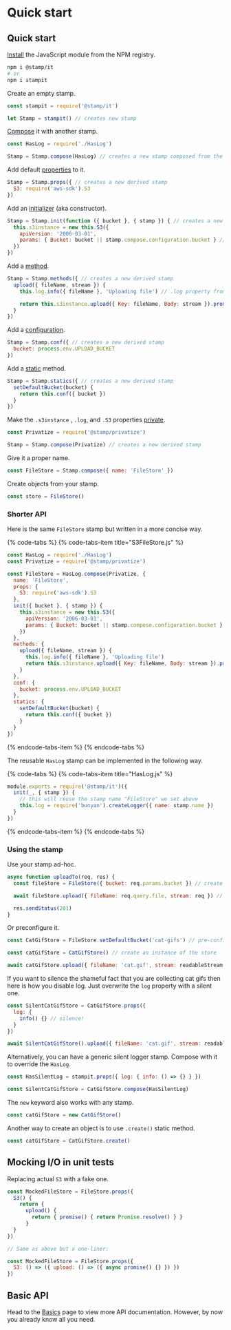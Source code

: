 # Quick start

## Quick start

[Install](../essentials/installation.md) the JavaScript module from the NPM registry.

```bash
npm i @stamp/it
# or
npm i stampit
```

Create an empty stamp.

```javascript
const stampit = require('@stamp/it')

let Stamp = stampit() // creates new stamp
```

[Compose](../essentials/what-is-a-stamp.md#composing-stamps) it with another stamp.

```javascript
const HasLog = require('./HasLog')

Stamp = Stamp.compose(HasLog) // creates a new stamp composed from the two
```

Add default [properties](properties.md) to it.

```javascript
Stamp = Stamp.props({ // creates a new derived stamp
  S3: require('aws-sdk').S3
})
```

Add an [initializer](initializers.md) \(aka constructor\).

```javascript
Stamp = Stamp.init(function ({ bucket }, { stamp }) { // creates a new derived stamp
  this.s3instance = new this.S3({ 
    apiVersion: '2006-03-01', 
    params: { Bucket: bucket || stamp.compose.configuration.bucket } // using configuration.bucket, see below
  })
})
```

Add a [method](methods.md).

```javascript
Stamp = Stamp.methods({ // creates a new derived stamp
  upload({ fileName, stream }) {
    this.log.info({ fileName }, 'Uploading file') // .log property from the HasLog stamp

    return this.s3instance.upload({ Key: fileName, Body: stream }).promise() // see above
  }
})
```

Add a [configuration](configuration.md).

```javascript
Stamp = Stamp.conf({ // creates a new derived stamp
  bucket: process.env.UPLOAD_BUCKET
})
```

Add a [static](static-properties.md) method.

```javascript
Stamp = Stamp.statics({ // creates a new derived stamp
  setDefaultBucket(bucket) {
    return this.conf({ bucket })
  }
})
```

Make the `.s3instance` , `.log`, and `.S3` properties [private](../ecosystem/stamp-privatize.md).

```javascript
const Privatize = require('@stamp/privatize')

Stamp = Stamp.compose(Privatize) // creates a new derived stamp
```

Give it a proper name.

```javascript
const FileStore = Stamp.compose({ name: 'FileStore' })
```

Create objects from your stamp.

```javascript
const store = FileStore()
```

### Shorter API

Here is the same `FileStore` stamp but written in a more concise way.

{% code-tabs %}
{% code-tabs-item title="S3FileStore.js" %}
```javascript
const HasLog = require('./HasLog')
const Privatize = require('@stamp/privatize')

const FileStore = HasLog.compose(Privatize, {
  name: 'FileStore',
  props: {
    S3: require('aws-sdk').S3
  },
  init({ bucket }, { stamp }) {
    this.s3instance = new this.S3({ 
      apiVersion: '2006-03-01', 
      params: { Bucket: bucket || stamp.compose.configuration.bucket }
    })
  },
  methods: {
    upload({ fileName, stream }) {
      this.log.info({ fileName }, 'Uploading file')
      return this.s3instance.upload({ Key: fileName, Body: stream }).promise()
    }
  },
  conf: {
    bucket: process.env.UPLOAD_BUCKET
  },
  statics: {
    setDefaultBucket(bucket) {
      return this.conf({ bucket })
    }
  }
})
```
{% endcode-tabs-item %}
{% endcode-tabs %}

The reusable `HasLog` stamp can be implemented in the following way.

{% code-tabs %}
{% code-tabs-item title="HasLog.js" %}
```javascript
module.exports = require('@stamp/it')({
  init(_, { stamp }) {
    // this will reuse the stamp name "FileStore" we set above
    this.log = require('bunyan').createLogger({ name: stamp.name })
  }
})
```
{% endcode-tabs-item %}
{% endcode-tabs %}

### Using the stamp

Use your stamp ad-hoc.

```javascript
async function uploadTo(req, res) {
  const fileStore = FileStore({ bucket: req.params.bucket }) // create instance

  await fileStore.upload({ fileName: req.query.file, stream: req }) // use the method of the stamp

  res.sendStatus(201)
}
```

Or preconfigure it.

```javascript
const CatGifStore = FileStore.setDefaultBucket('cat-gifs') // pre-configuring the bucket name

const catGifStore = CatGifStore() // create an instance of the store

await catGifStore.upload({ fileName: 'cat.gif', stream: readableStream })
```

If you want to silence the shameful fact that you are collecting cat gifs then here is how you disable log. Just overwrite the `log` property with a silent one.

```javascript
const SilentCatGifStore = CatGifStore.props({
  log: {
    info() {} // silence!
  }
})

await SilentCatGifStore().upload({ fileName: 'cat.gif', stream: readableStream })
```

Alternatively, you can have a generic silent logger stamp. Compose with it to override the `HasLog`.

```javascript
const HasSilentLog = stampit.props({ log: { info: () => {} } })

const SilentCatGifStore = CatGifStore.compose(HasSilentLog)
```

The `new` keyword also works with any stamp.

```javascript
const catGifStore = new CatGifStore()
```

Another way to create an object is to use `.create()` static method.

```javascript
const catGifStore = CatGifStore.create()
```

## Mocking I/O in unit tests

Replacing actual `S3` with a fake one.

```javascript
const MockedFileStore = FileStore.props({
  S3() {
    return {
      upload() {
        return { promise() { return Promise.resolve() } }
      }
  }
})

// Same as above but a one-liner:

const MockedFileStore = FileStore.props({
  S3: () => ({ upload: () => ({ async promise() {} }) })
})
```

## Basic API

Head to the [Basics](basics.md) page to view more API documentation. However, by now you already know all you need.

